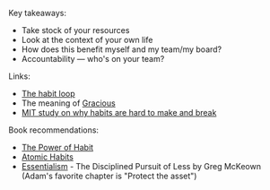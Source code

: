 Key takeaways:

- Take stock of your resources
- Look at the context of your own life
- How does this benefit myself and my team/my board?
- Accountability — who's on your team?

Links:

- [The habit loop](https://jamesclear.com/habit-triggers)
- The meaning of [Gracious](https://www.merriam-webster.com/dictionary/gracious)
- [MIT study on why habits are hard to make and break](https://news.mit.edu/1999/habits)

Book recommendations:

- [The Power of Habit](https://charlesduhigg.com/the-power-of-habit/)
- [Atomic Habits](https://jamesclear.com/atomic-habits)
- [Essentialism](https://gregmckeown.com/book/) - The Disciplined Pursuit of Less by Greg McKeown (Adam's favorite chapter is "Protect the asset")

